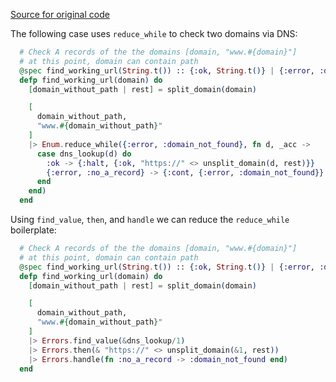 [Source for original code](https://github.com/plausible/analytics/blob/ce424bf436d6e42eac7bd8ed66af720174905f2f/extra/lib/plausible/installation_support/checks/url.ex#L50-L63)

The following case uses `reduce_while` to check two domains via DNS:

```elixir
  # Check A records of the the domains [domain, "www.#{domain}"]
  # at this point, domain can contain path
  @spec find_working_url(String.t()) :: {:ok, String.t()} | {:error, :domain_not_found}
  defp find_working_url(domain) do
    [domain_without_path | rest] = split_domain(domain)

    [
      domain_without_path,
      "www.#{domain_without_path}"
    ]
    |> Enum.reduce_while({:error, :domain_not_found}, fn d, _acc ->
      case dns_lookup(d) do
        :ok -> {:halt, {:ok, "https://" <> unsplit_domain(d, rest)}}
        {:error, :no_a_record} -> {:cont, {:error, :domain_not_found}}
      end
    end)
  end
```

Using `find_value`, `then`, and `handle` we can reduce the `reduce_while` boilerplate:

```elixir
  # Check A records of the the domains [domain, "www.#{domain}"]
  # at this point, domain can contain path
  @spec find_working_url(String.t()) :: {:ok, String.t()} | {:error, :domain_not_found}
  defp find_working_url(domain) do
    [domain_without_path | rest] = split_domain(domain)

    [
      domain_without_path,
      "www.#{domain_without_path}"
    ]
    |> Errors.find_value(&dns_lookup/1)
    |> Errors.then(& "https://" <> unsplit_domain(&1, rest))
    |> Errors.handle(fn :no_a_record -> :domain_not_found end)
  end


